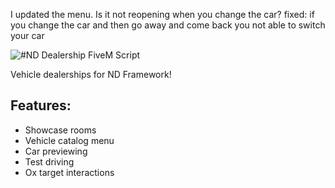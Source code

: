 I updated the menu. Is it not reopening when you change the car?
fixed: if you change the car and then go away and come back you not able to switch your car 



![#ND Dealership FiveM Script](https://user-images.githubusercontent.com/86536434/200143107-a4101898-1946-4df5-bfd3-8ef7c7ba0d86.png)

Vehicle dealerships for ND Framework!

## Features:
* Showcase rooms
* Vehicle catalog menu
* Car previewing
* Test driving
* Ox target interactions
